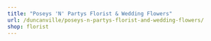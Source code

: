 ```yaml
---
title: "Poseys 'N' Partys Florist & Wedding Flowers"
url: /duncanville/poseys-n-partys-florist-and-wedding-flowers/
shop: florist
---
```

